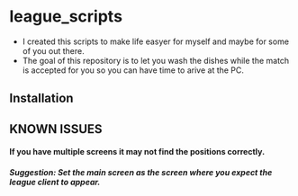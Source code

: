 # league_scripts
- I created this scripts to make life easyer for myself and maybe for some of you out there.
- The goal of this repository is to let you wash the dishes while the match is accepted for you so you can have time to arive at the PC.

## Installation


## KNOWN ISSUES
#### If you have multiple screens it may not find the positions correctly.

##### Suggestion: Set the main screen as the screen where you expect the league client to appear.



